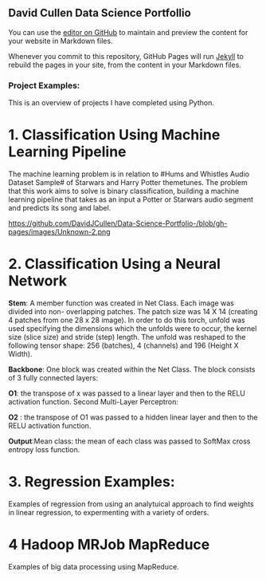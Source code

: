 ## David Cullen Data Science Portfollio

You can use the [editor on GitHub](https://github.com/DavidJCullen/Data-Science-Portfolio-/edit/gh-pages/index.md) to maintain and preview the content for your website in Markdown files.

Whenever you commit to this repository, GitHub Pages will run [Jekyll](https://jekyllrb.com/) to rebuild the pages in your site, from the content in your Markdown files.

### Project Examples:

This is an overview of projects I have completed using Python. 

# 1. Classification Using Machine Learning Pipeline

The machine learning problem is in relation to #Hums and Whistles Audio Dataset Sample# of Starwars and Harry Potter themetunes. The problem that this work aims to solve is binary classification, building a machine learning pipeline that takes as an input a Potter or Starwars audio segment and predicts its song and label.


https://github.com/DavidJCullen/Data-Science-Portfolio-/blob/gh-pages/images/Unknown-2.png

# 2. Classification Using a Neural Network

**Stem**: A member function was created in Net Class. Each image was divided into non- overlapping patches. The patch size was 14 X 14 (creating 4 patches from one 28 x 28 image). In order to do this torch, unfold was used specifying the dimensions which the unfolds were to occur, the kernel size (slice size) and stride (step) length. The unfold was reshaped to the following tensor shape: 256 (batches), 4 (channels) and 196 (Height X Width).

**Backbone**: One block was created within the Net Class. The block consists of 3 fully connected layers:

**O1**: the transpose of x was passed to a linear layer and then to the RELU activation function.
Second Multi-Layer Perceptron:

**O2** : the transpose of O1 was passed to a hidden linear layer and then to the RELU activation function.

**Output**:Mean class: the mean of each class was passed to SoftMax cross entropy loss function. 


# 3. Regression Examples:

Examples of regression from using an analytuical approach to find weights in linear regression, to expermenting with a variety of orders.


# 4 Hadoop MRJob MapReduce 

Examples of big data processing using MapReduce.







